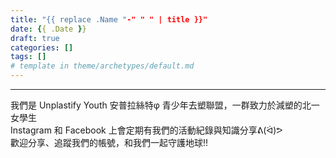 ```yaml
---
title: "{{ replace .Name "-" " " | title }}"
date: {{ .Date }}
draft: true
categories: []
tags: []
# template in theme/archetypes/default.md
---
```

<hr>
我們是 Unplastify Youth 安普拉絲特φ 青少年去塑聯盟，一群致力於減塑的北一女學生<br>
Instagram 和 Facebook 上會定期有我們的活動紀錄與知識分享ᕕ(ᐛ)ᕗ<br>
歡迎分享、追蹤我們的帳號，和我們一起守護地球!!